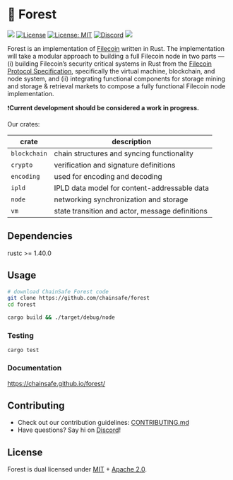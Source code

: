 # 🌲 Forest 
![](https://github.com/ChainSafe/forest/workflows/Rust%20CI/badge.svg?branch=master)
[![License](https://img.shields.io/badge/License-Apache%202.0-blue.svg)](https://opensource.org/licenses/Apache-2.0)
[![License: MIT](https://img.shields.io/badge/License-MIT-yellow.svg)](https://opensource.org/licenses/MIT)
[![Discord](https://img.shields.io/discord/593655374469660673.svg?label=Discord&logo=discord)](https://discord.gg/Q6A3YA2)
[![](https://img.shields.io/twitter/follow/espadrine.svg?label=Follow&style=social)](https://twitter.com/chainsafeth)


Forest is an implementation of [Filecoin](https://filecoin.io/) written in Rust. The implementation will take a modular approach to building a full Filecoin node in two parts — (i) building Filecoin’s security critical systems in Rust from the [Filecoin Protocol Specification](https://filecoin-project.github.io/specs/), specifically the virtual machine, blockchain, and node system, and (ii) integrating functional components for storage mining and storage & retrieval markets to compose a fully functional Filecoin node implementation.

❗**Current development should be considered a work in progress.**

Our crates:

| crate | description |
|-|-|
| `blockchain` | chain structures and syncing functionality |
| `crypto` | verification and signature definitions |
| `encoding` | used for encoding and decoding |
| `ipld` | IPLD data model for content-addressable data |
| `node` | networking synchronization and storage |
| `vm` | state transition and actor, message definitions |

## Dependencies
rustc >= 1.40.0

## Usage
```bash
# download ChainSafe Forest code
git clone https://github.com/chainsafe/forest
cd forest

cargo build && ./target/debug/node
```

### Testing
```
cargo test
```

### Documentation
https://chainsafe.github.io/forest/

## Contributing
- Check out our contribution guidelines: [CONTRIBUTING.md](CONTRIBUTING.md)  
- Have questions? Say hi on [Discord](https://discord.gg/Q6A3YA2)!

## License 
Forest is dual licensed under [MIT](https://github.com/ChainSafe/forest/blob/master/LICENSE-MIT) + [Apache 2.0](https://github.com/ChainSafe/forest/blob/master/LICENSE-APACHE).